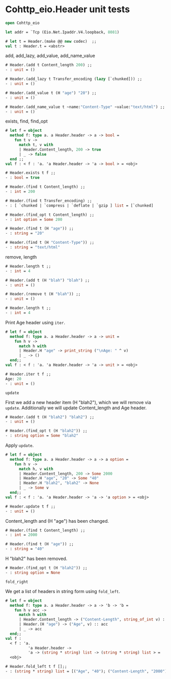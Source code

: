 # Cohttp_eio.Header unit tests

```ocaml
open Cohttp_eio

let addr = `Tcp (Eio.Net.Ipaddr.V4.loopback, 8081)
```

```ocaml
# let t = Header.(make @@ new codec)  ;;
val t : Header.t = <abstr>
```

add, add_lazy, add_value, add_name_value

```ocaml
# Header.(add t Content_length 200) ;;
- : unit = ()

# Header.(add_lazy t Transfer_encoding (lazy [`chunked])) ;;
- : unit = ()

# Header.(add_value t (H "age") "20") ;; 
- : unit = ()

# Header.(add_name_value t ~name:"Content-Type" ~value:"text/html") ;;
- : unit = ()
```

exists, find, find_opt

```ocaml
# let f = object
  method f: type a. a Header.header -> a -> bool =
    fun t v ->
      match t, v with
      | Header.Content_length, 200 -> true
      | _ -> false
  end ;;
val f : < f : 'a. 'a Header.header -> 'a -> bool > = <obj>

# Header.exists t f ;;
- : bool = true

# Header.(find t Content_length) ;;
- : int = 200

# Header.(find t Transfer_encoding) ;;
- : [ `chunked | `compress | `deflate | `gzip ] list = [`chunked]

# Header.(find_opt t Content_length) ;;
- : int option = Some 200

# Header.(find t (H "age")) ;;
- : string = "20"

# Header.(find t (H "Content-Type")) ;;
- : string = "text/html"
```

remove, length

```ocaml
# Header.length t ;;
- : int = 4

# Header.(add t (H "blah") "blah") ;;
- : unit = ()

# Header.(remove t (H "blah")) ;;
- : unit = ()

# Header.length t ;;
- : int = 4
```

Print Age header using `iter`.

```ocaml
# let f = object
  method f: type a. a Header.header -> a -> unit =
    fun h v ->
      match h with
      | Header.H "age" -> print_string ("\nAge: " ^ v)
      | _ -> ()
  end;;
val f : < f : 'a. 'a Header.header -> 'a -> unit > = <obj>

# Header.iter t f ;;
Age: 20
- : unit = ()
```

`update`

First we add a new header item (H "blah2"), which we will remove via `update`. Additionally
we will update Content_length and Age header.

```ocaml
# Header.(add t (H "blah2") "blah2") ;;
- : unit = ()

# Header.(find_opt t (H "blah2")) ;;
- : string option = Some "blah2"
```

Apply `update`.

```ocaml
# let f = object
  method f: type a. a Header.header -> a -> a option =
    fun h v ->
      match h, v with
      | Header.Content_length, 200 -> Some 2000
      | Header.H "age", "20" -> Some "40"
      | Header.H "blah2", "blah2" -> None
      | _ -> Some v
  end;;
val f : < f : 'a. 'a Header.header -> 'a -> 'a option > = <obj>

# Header.update t f ;;
- : unit = ()
```

Content_length and (H "age") has been changed.

```ocaml
# Header.(find t Content_length) ;;
- : int = 2000

# Header.(find t (H "age")) ;;
- : string = "40"
```

H "blah2" has been removed.

```ocaml
# Header.(find_opt t (H "blah2")) ;;
- : string option = None
```

`fold_right`

We get a list of headers in string form using `fold_left`.

```ocaml
# let f = object
  method f: type a. a Header.header -> a -> 'b -> 'b = 
    fun h v acc ->
      match h with
      | Header.Content_length -> ("Content-Length", string_of_int v) :: acc
      | Header.(H "age") -> ("Age", v) :: acc
      | _ -> acc
  end;;
val f :
  < f : 'a.
          'a Header.header ->
          'a -> (string * string) list -> (string * string) list > =
  <obj>

# Header.fold_left t f [];;
- : (string * string) list = [("Age", "40"); ("Content-Length", "2000")]
```
